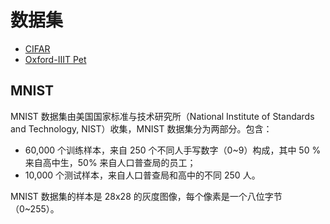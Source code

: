 # 数据集

- [CIFAR](CIFAR.md)
- [Oxford-IIIT Pet](oxford-IIIT-Pet.md)

## MNIST

MNIST 数据集由美国国家标准与技术研究所（National Institute of Standards and Technology, NIST）收集，MNIST 数据集分为两部分。包含：

- 60,000 个训练样本，来自 250 个不同人手写数字（0~9）构成，其中 50 % 来自高中生，50% 来自人口普查局的员工；
- 10,000 个测试样本，来自人口普查局和高中的不同 250 人。

MNIST 数据集的样本是 28x28 的灰度图像，每个像素是一个八位字节（0~255）。
